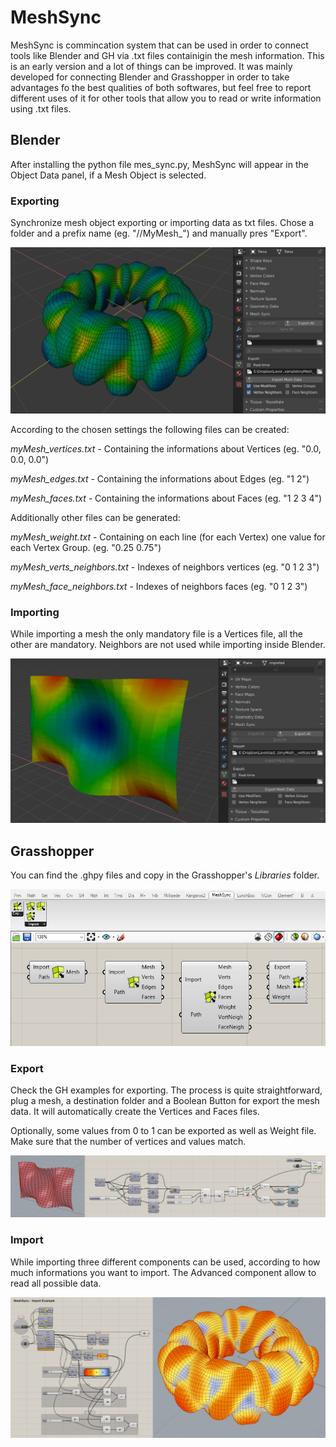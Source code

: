 # MeshSync

MeshSync is commincation system that can be used in order to connect tools like Blender and GH via .txt files containigin the mesh information. This is an early version and a lot of things can be improved.
It was mainly developed for connecting Blender and Grasshopper in order to take advantages fo the best qualities of both softwares, but feel free to report different uses of it for other tools that allow you to read or write information using .txt files.

## Blender

After installing the python file mes_sync.py, MeshSync will appear in the Object Data panel, if a Mesh Object is selected. 

### Exporting
Synchronize mesh object exporting or importing data as txt files. Chose a folder and a prefix name (eg. "//MyMesh_") and manually pres "Export".

![Blender Export](/Blender_Export.jpg)

According to the chosen settings the following files can be created:


*myMesh_vertices.txt* - Containing the informations about Vertices (eg. "0.0, 0.0, 0.0")


*myMesh_edges.txt* - Containing the informations about Edges (eg. "1 2")


*myMesh_faces.txt* - Containing the informations about Faces (eg. "1 2 3 4")



Additionally other files can be generated:


*myMesh_weight.txt* - Containing on each line (for each Vertex) one value for each Vertex Group. (eg. "0.25 0.75")


*myMesh_verts_neighbors.txt* - Indexes of neighbors vertices (eg. "0 1 2 3")


*myMesh_face_neighbors.txt* - Indexes of neighbors faces (eg. "0 1 2 3")


### Importing

While importing a mesh the only mandatory file is a Vertices file, all the other are mandatory. Neighbors are not used while importing inside Blender.

![Blender Import](/Blender_Import.jpg)

## Grasshopper

You can find the .ghpy files and copy in the Grasshopper's *Libraries* folder.

![GH Components](/GH_Components.jpg)

### Export

Check the GH examples for exporting. The process is quite straightforward, plug a mesh, a destination folder and a Boolean Button for export the mesh data. It will automatically create the Vertices and Faces files.

Optionally, some values from 0 to 1 can be exported as well as Weight file. Make sure that the number of vertices and values match.

![GH Export](/GH_Example.jpg)

### Import

While importing three different components can be used, according to how much informations you want to import. The Advanced component allow to read all possible data.

![GH Import](/GH_Import%20Example.jpg)

